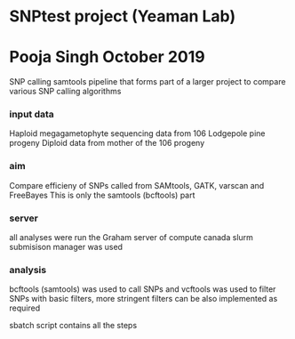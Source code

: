 # SNPtest project (Yeaman Lab)
# Pooja Singh October 2019
SNP calling samtools pipeline that forms part of a larger project to compare various SNP calling algorithms

### input data ###
Haploid megagametophyte sequencing data from 106 Lodgepole pine progeny
Diploid data from mother of the 106 progeny


### aim ###
Compare efficieny of SNPs called from SAMtools, GATK, varscan and FreeBayes
This is only the samtools (bcftools) part


### server ###
all analyses were run the Graham server of compute canada
slurm submisison manager was used


### analysis ###
bcftools (samtools) was used to call SNPs and vcftools was used to filter SNPs with basic filters, more stringent filters
can be also implemented as required

sbatch script contains all the steps



